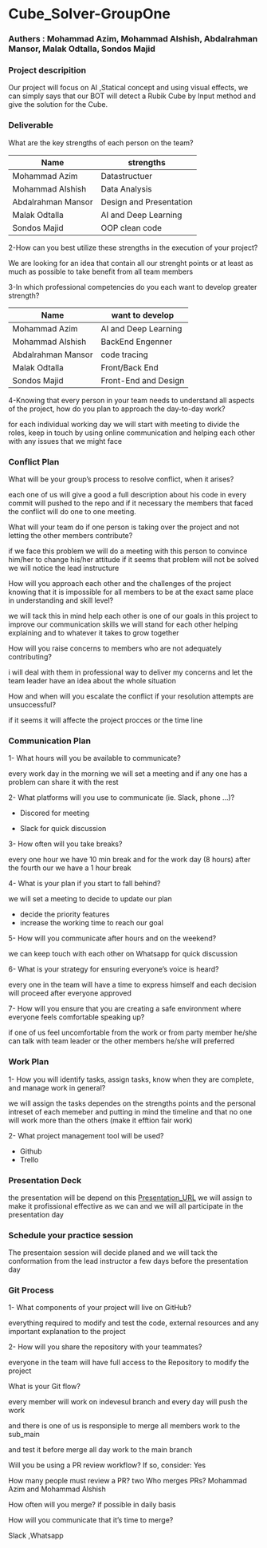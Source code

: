 # Cube_Solver-GroupOne

### Authers : Mohammad Azim,  Mohammad Alshish,  Abdalrahman Mansor,  Malak Odtalla,  Sondos Majid

### Project descripition
Our project will focus on AI ,Statical concept and using visual effects, we can simply says that our BOT will detect a Rubik Cube by Input method and give the solution for the Cube.
 

### Deliverable

What are the key strengths of each person on the team?

| Name | strengths |
|--|--|
| Mohammad Azim| Datastructuer |
| Mohammad Alshish | Data Analysis |
| Abdalrahman Mansor  | Design and Presentation |
| Malak Odtalla | AI and Deep Learning |
| Sondos Majid | OOP clean code |

2-How can you best utilize these strengths in the execution of your project?

We are looking for an idea that contain all our strenght points or at least as much as 
possible to take benefit from all team members


3-In which professional competencies do you each want to develop greater strength?

| Name | want to develop |
|------|-------------|
| Mohammad Azim|  AI and Deep Learning |
| Mohammad Alshish | BackEnd Engenner  |
| Abdalrahman Mansor  | code tracing |
| Malak Odtalla | Front/Back End |
| Sondos Majid | Front-End and Design |


4-Knowing that every person in your team needs to understand all aspects of the project, how do you plan to approach the day-to-day work?

for each individual working day we will start with meeting to divide the roles, keep in touch by using online communication and helping each other with any issues that we might face

### Conflict Plan

What will be your group’s process to resolve conflict, when it arises?

each one of us will give a good a full description about his code in every commit will pushed to the repo and if it necessary the members that faced the conflict will do one to one meeting.


What will your team do if one person is taking over the project and not letting the other members contribute?

if we face this problem we will do a meeting with this person to convince him/her
to change his/her attitude if it seems that problem will not be solved we will notice the lead instructure


How will you approach each other and the challenges of the project knowing that it is impossible for all members to be at the exact same place in understanding and skill level?

we will tack this in mind help each other is one of our goals in this project to improve our communication skills we will stand for each other helping explaining and to whatever it takes to grow together


How will you raise concerns to members who are not adequately contributing?

i will deal with them in professional way to deliver my concerns and let the team leader have an idea about the whole situation


How and when will you escalate the conflict if your resolution attempts are unsuccessful?

if it seems it will affecte the project procces or the time line

### Communication Plan

1- What hours will you be available to communicate?

every work day in the morning we will set a meeting and if any one has a problem can share it with the rest

2- What platforms will you use to communicate (ie. Slack, phone …)?

 - Discored for meeting

 - Slack for quick discussion


3- How often will you take breaks? 

every one hour we have 10 min break and for the work day (8 hours) after the fourth our we have a 1 hour break
 

4- What is your plan if you start to fall behind?

we will set a meeting to decide to update our plan

  - decide the priority features
  - increase the working time to reach our goal 



5- How will you communicate after hours and on the weekend?

we can keep touch with each other on Whatsapp for quick discussion



6- What is your strategy for ensuring everyone’s voice is heard?

every one in the team will have a time to express himself and each decision will proceed after everyone approved


7- How will you ensure that you are creating a safe environment where everyone feels comfortable speaking up?

if one of us feel uncomfortable from the work or from party member he/she can talk with team leader or the other members he/she will preferred
 
### Work Plan

1- How you will identify tasks, assign tasks, know when they are complete, and manage work in general?

we will assign the tasks dependes on the strengths points and the personal intreset of each memeber and putting in mind the timeline and that no one will work more than the others (make it efftion fair work)


2- What project management tool will be used?

  - Github 
  - Trello


### Presentation Deck


the presentation will be depend on this 
[Presentation_URL](https://docs.google.com/presentation/d/1eEhd_c88r1U6pjK3vBBW6BcjY-E0G_KEFfrzVj7PFAg/edit#slide=id.g2accd1c413_3_31)
we will assign to make it profissional effective as we can and we will all participate in the presentation day


### Schedule your practice session

The presentaion session will decide planed and we will tack the conformation from the lead instructor a few days before the presentation day 


### Git Process


1- What components of your project will live on GitHub?

everything required to modify and test the code, external resources and any important explanation to the project


2- How will you share the repository with your teammates?

everyone in the team will have full access to the Repository to modify the project

What is your Git flow?

every member will work on indevesul branch and every day  will push the work 

and there is one of us is responsiple to merge all members work to the sub_main 

and test it before merge all day work to the main branch

Will you be using a PR review workflow? If so, consider: Yes


How many people must review a PR? two
Who merges PRs? Mohammad Azim and Mohammad Alshish

How often will you merge? 
if possible in daily basis

How will you communicate that it’s time to merge?

Slack ,Whatsapp

